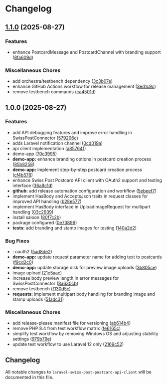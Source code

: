 # Changelog

## [1.1.0](https://github.com/gigerIT/laravel-swiss-post-postcard-api-client/compare/v1.0.0...v1.1.0) (2025-08-27)


### Features

* enhance PostcardMessage and PostcardChannel with branding support ([8fa609d](https://github.com/gigerIT/laravel-swiss-post-postcard-api-client/commit/8fa609d5767982f89a37516ca14643abe38a5d19))


### Miscellaneous Chores

* add orchestra/testbench dependency ([3c3b07e](https://github.com/gigerIT/laravel-swiss-post-postcard-api-client/commit/3c3b07e95f124d14812cad6cd0149f2234025653))
* enhance GitHub Actions workflow for release management ([3ed1c9c](https://github.com/gigerIT/laravel-swiss-post-postcard-api-client/commit/3ed1c9c1d9f5c73935ce32a38f43614c8f607044))
* remove testbench commands ([ca4501d](https://github.com/gigerIT/laravel-swiss-post-postcard-api-client/commit/ca4501d50c307ee81083272bb9222c5fce5bc33b))

## 1.0.0 (2025-08-27)


### Features

* add API debugging features and improve error handling in SwissPostConnector ([579206c](https://github.com/gigerIT/laravel-swiss-post-postcard-api-client/commit/579206c5d9f23785ae1a623631978164dee9b54a))
* adds Laravel notification channel ([0cd019a](https://github.com/gigerIT/laravel-swiss-post-postcard-api-client/commit/0cd019a679f27e36afc61baa4609e682fe3dca60))
* api client implementation ([a857641](https://github.com/gigerIT/laravel-swiss-post-postcard-api-client/commit/a857641732577132721718a1637c7caad00a596a))
* demo-app ([70c3995](https://github.com/gigerIT/laravel-swiss-post-postcard-api-client/commit/70c3995ca77a3f941a5dea7774885c75482ef0a0))
* **demo-app:** enhance branding options in postcard creation process ([85b8258](https://github.com/gigerIT/laravel-swiss-post-postcard-api-client/commit/85b8258035a213cc50132b1d93bbf5a69195d6d9))
* **demo-app:** implement step-by-step postcard creation process ([cf4b578](https://github.com/gigerIT/laravel-swiss-post-postcard-api-client/commit/cf4b578b8ce50524a37f1c26fbed8347974f943d))
* enhance Swiss Post Postcard API client with OAuth2 support and testing interface ([36a8c1d](https://github.com/gigerIT/laravel-swiss-post-postcard-api-client/commit/36a8c1d2d333289862d14dd674df9ed1f8761c3b))
* **github:** add release automation configuration and workflow ([5ebeef7](https://github.com/gigerIT/laravel-swiss-post-postcard-api-client/commit/5ebeef7291fae30a0de727c5147b64c4272d937e))
* implement HasBody and AcceptsJson traits in request classes for improved API handling ([b28e577](https://github.com/gigerIT/laravel-swiss-post-postcard-api-client/commit/b28e57777ba10054f3cad35bfcc4568c3154d66f))
* implement HasBody interface in UploadImageRequest for multipart handling ([03c2639](https://github.com/gigerIT/laravel-swiss-post-postcard-api-client/commit/03c26396b279a97f8897646736c8751bf0a69dd9))
* install saloon ([80f7c2b](https://github.com/gigerIT/laravel-swiss-post-postcard-api-client/commit/80f7c2b766736051b4f20a29ab85fe736f5a769e))
* package configured ([0e73896](https://github.com/gigerIT/laravel-swiss-post-postcard-api-client/commit/0e738963526da947358726f1caabb3a2b763f03a))
* **tests:** add branding and stamp images for testing ([140a2d2](https://github.com/gigerIT/laravel-swiss-post-postcard-api-client/commit/140a2d210b3099e24cedc935f3712f4161cca7f1))


### Bug Fixes

* : oauth2 ([5ad8de2](https://github.com/gigerIT/laravel-swiss-post-postcard-api-client/commit/5ad8de2bcda6960f8d5d6470da53c115b4056c56))
* **demo-app:** update request parameter name for adding text to postcards ([f9cd2c0](https://github.com/gigerIT/laravel-swiss-post-postcard-api-client/commit/f9cd2c0ecd5dcadaf9ccaf43ac379dc5646e7150))
* **demo-app:** update storage disk for preview image uploads ([3b805ce](https://github.com/gigerIT/laravel-swiss-post-postcard-api-client/commit/3b805ceed9af2e9d06564962a5407417c401c0a0))
* image upload ([21e5aac](https://github.com/gigerIT/laravel-swiss-post-postcard-api-client/commit/21e5aacdad90684e75808c249dba82e78b346514))
* increase body preview length in error messages for SwissPostConnector ([8a630cb](https://github.com/gigerIT/laravel-swiss-post-postcard-api-client/commit/8a630cb7cfd209f078fd6d561ca9b4f40b2b489b))
* remove testbench ([f130d5c](https://github.com/gigerIT/laravel-swiss-post-postcard-api-client/commit/f130d5c64f12b06271c47ab22fe5d690d56fdf15))
* **requests:** implement multipart body handling for branding image and stamp uploads ([51adc31](https://github.com/gigerIT/laravel-swiss-post-postcard-api-client/commit/51adc31513d134e78b9153352927e85a1493517e))


### Miscellaneous Chores

* add release-please manifest file for versioning ([ab614b4](https://github.com/gigerIT/laravel-swiss-post-postcard-api-client/commit/ab614b41c3c677bb2fcf0bb3cc43e1fd21ed358b))
* remove PHP 8.4 from test workflow matrix ([fe6165c](https://github.com/gigerIT/laravel-swiss-post-postcard-api-client/commit/fe6165c9b1dadc76b909c5663491462153f88b31))
* simplify test workflow by removing Windows OS and adjusting stability settings ([979b79e](https://github.com/gigerIT/laravel-swiss-post-postcard-api-client/commit/979b79e049b156b9793e3cc08726ddcaad1e83f9))
* update test workflow to use Laravel 12 only ([2169c52](https://github.com/gigerIT/laravel-swiss-post-postcard-api-client/commit/2169c52ed557e57bf88c694e2ebd98a3b3c360c9))

## Changelog

All notable changes to `laravel-swiss-post-postcard-api-client` will be documented in this file.
